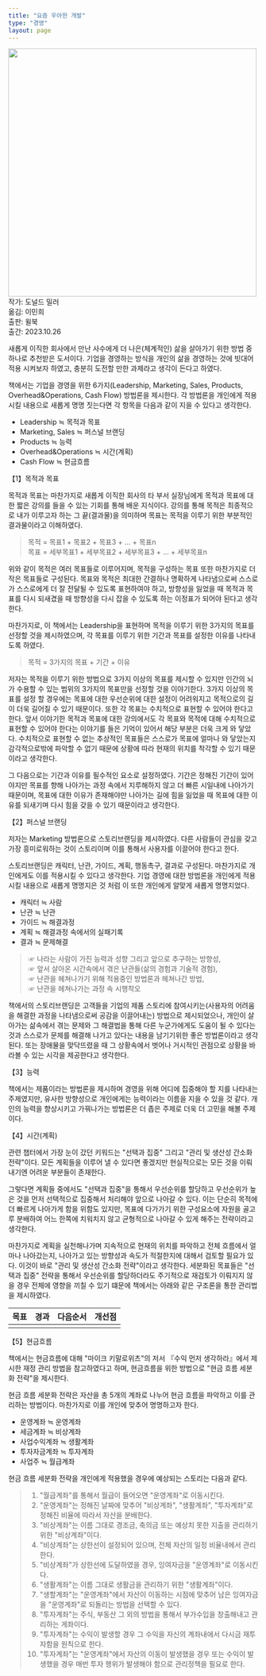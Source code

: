 ```yaml
---
title: "요즘 우아한 개발"
type: "경영"
layout: page
---
```


<div class="container text-center mb-5">
    <div class="row">
        <div class="col">
            <img src="/asset/attach/2023-12-25-무기가-되는-시스템/cover.jpg" height="500"/>
        </div>
        <div class="col text-start ms-3">
            작가: 도널드 밀러<br>
            옮김: 이민희<br>
            출판: 윌북<br>
            출간: 2023.10.26<br>
        </div>
    </div>
</div>

새롭게 이직한 회사에서 만난 사수에게 더 나은(체계적인) 삶을 살아가기 위한 방법 중 하나로 추천받은 도서이다. 기업을 경영하는 방식을 개인의 삶을 경영하는 것에 빗대어 적용 시켜보자 하였고, 충분히 도전할 만한 과제라고 생각이 든다고 하였다.

책에서는 기업을 경영을 위한 6가지(Leadership, Marketing, Sales, Products, Overhead&Operations, Cash Flow) 방법론을 제시한다. 각 방법론을 개인에게 적용시킬 내용으로 새롭게 명명 짓는다면 각 항목을 다음과 같이 지을 수 있다고 생각한다.

- Leadership ≒ 목적과 목표
- Marketing, Sales  ≒ 퍼스널 브랜딩
- Products ≒ 능력
- Overhead&Operations ≒ 시간(계획)
- Cash Flow ≒ 현금흐름

<div class="mt-5 h3">【1】목적과 목표</div>

목적과 목표는 마찬가지로 새롭게 이직한 회사의 타 부서 실장님에게 목적과 목표에 대한 짧은 강의를 들을 수 있는 기회를 통해 배운 지식이다. 강의를 통해 목적은 최종적으로 내가 이루고자 하는 그 끝(결과물)을 의미하며 목표는 목적을 이루기 위한 부분적인 결과물이라고 이해하였다.

> 목적 = 목표1 + 목표2 + 목표3 + ... + 목표n  
> 목표 = 세부목표1 + 세부목표2 + 세부목표3 + ... + 세부목표n

위와 같이 목적은 여러 목표들로 이루어지며, 목적을 구성하는 목표 또한 마찬가지로 더 작은 목표들로 구성된다. 목표와 목적은 최대한 간결하나 명확하게 나타냄으로써 스스로가 스스로에게 더 잘 전달될 수 있도록 표현하여야 하고, 방향성을 잃었을 때 목적과 목표를 다시 되새겼을 때 방향성을 다시 잡을 수 있도록 하는 이정표가 되어야 된다고 생각한다. 

마찬가지로, 이 책에서는 Leadership을 표현하며 목적을 이루기 위한 3가지의 목표를 선정할 것을 제시하였으며, 각 목표를 이루기 위한 기간과 목표를 설정한 이유를 나타내도록 하였다.

> 목적 = 3가지의 목표 + 기간 + 이유

저자는 목적을 이루기 위한 방법으로 3가지 이상의 목표를 제시할 수 있지만 인간의 뇌가 수용할 수 있는 범위의 3가지의 목표만을 선정할 것을 이야기한다. 3가지 이상의 목표를 설정 할 경우에는 목표에 대한 우선순위에 대한 설정이 어려워지고 목적으로의 길이 더욱 길어질 수 있기 때문이다. 또한 각 목표는 수치적으로 표현할 수 있어야 한다고 한다. 앞서 이야기한 목적과 목표에 대한 강의에서도 각 목표와 목적에 대해 수치적으로 표현할 수 있어야 한다는 이야기를 들은 기억이 있어서 해당 부분은 더욱 크게 와 닿았다. 수치적으로 표현할 수 없는 추상적인 목표들은 스스로가 목표에 얼마나 와 닿았는지 감각적으로밖에 파악할 수 없기 때문에 상황에 따라 현재의 위치를 착각할 수 있기 때문이라고 생각한다.

그 다음으로는 기간과 이유를 필수적인 요소로 설정하였다. 기간은 정해진 기간이 있어야지만 목표를 향해 나아가는 과정 속에서 지루해하지 않고 더 빠른 시일내에 나아가기 때문이며, 목표에 대한 이유가 존재해야만 나아가는 길에 힘을 잃었을 때 목표에 대한 이유를 되새기며 다시 힘을 갖을 수 있기 때문이라고 생각한다.

<div class="mt-5 h3">【2】퍼스널 브랜딩</div>

저자는 Marketing 방법론으로 스토리브랜딩을 제시하였다. 다른 사람들이 관심을 갖고 가장 흥미로워하는 것이 스토리이며 이를 통해서 사용자를 이끌어야 한다고 한다.

스토리브랜딩은 캐릭터, 난관, 가이드, 계획, 행동촉구, 결과로 구성된다. 마찬가지로 개인에게도 이를 적용시킬 수 있다고 생각한다. 기업 경영에 대한 방법론을 개인에게 적용시킬 내용으로 새롭게 명명지은 것 처럼 이 또한 개인에게 알맞게 새롭게 명명지었다.

- 캐릭터 ≒ 사람
- 난관 ≒ 난관
- 가이드 ≒ 해결과정
- 계획 ≒ 해결과정 속에서의 실패기록
- 결과 ≒ 문제해결

> ☞ 나라는 사람이 가진 능력과 성향 그리고 앞으로 추구하는 방향성,  
> ☞ 앞서 살아온 시간속에서 겪은 난관들(삶의 경험과 기술적 경험),  
> ☞ 난관을 헤쳐나가기 위해 적용중인 방법론과 헤쳐나간 방법,  
> ☞ 난관을 헤쳐나가는 과정 속 시행착오

책에서의 스토리브랜딩은 고객들을 기업의 제품 스토리에 참여시키는(사용자의 어려움을 해결한 과정을 나타냄으로써 공감을 이끌어내는) 방법으로 제시되었으나, 개인이 살아가는 삶속에서 겪는 문제와 그 해결법을 통해 다른 누군가에게도 도움이 될 수 있다는 것과 스스로가 문제를 해결해 나가고 있다는 내용을 남기기위한 좋은 방법론이라고 생각된다. 또는 장애물을 맞닥뜨렸을 때 그 상황속에서 벗어나 거시적인 관점으로 상황을 바라볼 수 있는 시각을 제공한다고 생각한다.

<div class="mt-5 h3">【3】능력</div>

책에서는 제품이라는 방법론을 제시하며 경영을 위해 어디에 집중해야 할 지를 나타내는 주제였지만, 유사한 방향성으로 개인에게는 능력이라는 이름을 지을 수 있을 것 같다. 개인의 능력을 향상시키고 가꿔나가는 방법론은 더 좁은 주제로 더욱 더 고민을 해볼 주제이다.

<div class="mt-5 h3">【4】시간(계획)</div>

관련 챕터에서 가장 눈이 갔던 키워드는 "선택과 집중" 그리고 "관리 및 생산성 간소화 전략"이다. 모든 계획들을 이루어 낼 수 있다면 좋겠지만 현실적으로는 모든 것을 이뤄내기엔 어려운 부분들이 존재한다.

그렇다면 계획들 중에서도 "선택과 집중"을 통해서 우선순위를 할당하고 우선순위가 높은 것을 먼저 선택적으로 집중해서 처리해야 앞으로 나아갈 수 있다. 이는 단순히 목적에 더 빠르게 나아가게 함을 위함도 있지만, 목표에 다가가기 위한 구성요소에 자원을 골고루 분배하여 어느 한쪽에 치워치지 않고 균형적으로 나아갈 수 있게 해주는 전략이라고 생각한다.

마찬가지로 계획을 실천해나가며 지속적으로 현재의 위치를 파악하고 전체 흐름에서 얼마나 나아갔는지, 나아가고 있는 방향성과 속도가 적절한지에 대해서 검토할 필요가 있다. 이것이 바로 "관리 및 생산성 간소화 전략"이라고 생각한다. 세분화된 목표들은 "선택과 집중" 전략을 통해서 우선순위를 할당하더라도 주기적으로 재검토가 이뤄지지 않을 경우 전체에 영향을 끼칠 수 있기 떄문에 책에서는 아래와 같은 구조론을 통한 관리법을 제시하였다.

|목표|경과|다음순서|개선점|
|---|---|---|---|
| | | | |

<div class="mt-5 h3">【5】현금흐름</div>

책에서는 현금흐름에 대해 "마이크 키말로위츠"의 저서 『수익 먼저 생각하라』에서 제시한 재정 관리 방법을 참고하였다고 하며, 현금흐름을 위한 방법으로 "현금 흐름 세분화 전략"을 제시한다.

현금 흐름 세분화 전략은 자산을 총 5개의 계좌로 나누어 현금 흐름을 파악하고 이를 관리하는 방법이다. 마찬가지로 이를 개인에 맞추어 명명하고자 한다.

- 운영계좌 ≒ 운영계좌
- 세금계좌 ≒ 비상계좌
- 사업수익계좌 ≒ 생활계좌
- 투자자금계좌 ≒ 투자계좌
- 사업주 ≒ 월급계좌

현금 흐름 세분화 전략을 개인에게 적용했을 경우에 예상되는 스토리는 다음과 같다.

> 01. "월급계좌"를 통해서 월급이 들어오면 "운영계좌"로 이동시킨다.
> 02. "운영계좌"는 정해진 날짜에 맞추어 "비상계좌", "생활계좌", "투자계좌"로 정해진 비율에 따라서 자산을 분배한다.
> 03. "비상계좌"는 이름 그대로 경조금, 축의금 또는 예상치 못한 지출을 관리하기 위한 "비상계좌"이다.
> 04. "비상계좌"는 상한선이 설정되어 있으며, 전체 자산의 일정 비율내에서 관리한다.
> 05. "비상계좌"가 상한선에 도달하였을 경우, 잉여자금을 "운영계좌"로 이동시킨다.
> 06. "생활계좌"는 이름 그대로 생활금을 관리하기 위한 "생활계좌"이다.
> 07. "생할계좌"는 "운영계좌"에서 자산이 이동하는 시점에 맞추어 남은 잉여자금을 "운영계좌"로 되돌리는 방법을 선택할 수 있다.
> 08. "투자계좌"는 주식, 부동산 그 외의 방법을 통해서 부가수입을 창출해내고 관리하는 게좌이다.
> 09. "투자계좌"는 수익이 발생할 경우 그 수익을 자신의 계좌내에서 다시금 재투자함을 원칙으로 한다.
> 10. "투자계좌"는 "운영계좌"에서 자산의 이동이 발생했을 경우 또는 수익이 발생했을 경우 매번 투자 행위가 발생해야 함으로 관리정책을 필요로 한다.
